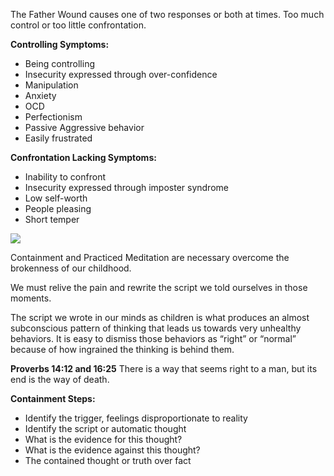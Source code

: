 The Father Wound causes one of two responses or both at times. Too much control or too little confrontation.

**Controlling Symptoms:**

- Being controlling
- Insecurity expressed through over-confidence
- Manipulation
- Anxiety
- OCD
- Perfectionism
- Passive Aggressive behavior
- Easily frustrated

**Confrontation Lacking Symptoms:**

- Inability to confront
- Insecurity expressed through imposter syndrome
- Low self-worth
- People pleasing
- Short temper

![](6239516d18a54b20dc573dccd5e6d2bd.png)

Containment and Practiced Meditation are necessary overcome the brokenness of our childhood.

We must relive the pain and rewrite the script we told ourselves in those moments.

The script we wrote in our minds as children is what produces an almost subconscious pattern of thinking that leads us towards very unhealthy behaviors. It is easy to dismiss those behaviors as “right” or “normal” because of how ingrained the thinking is behind them.

**Proverbs 14:12 and 16:25**
There is a way that seems right to a man, but its end is the way of death.

**Containment Steps:**

- Identify the trigger, feelings disproportionate to reality
- Identify the script or automatic thought
- What is the evidence for this thought?
- What is the evidence against this thought?
- The contained thought or truth over fact